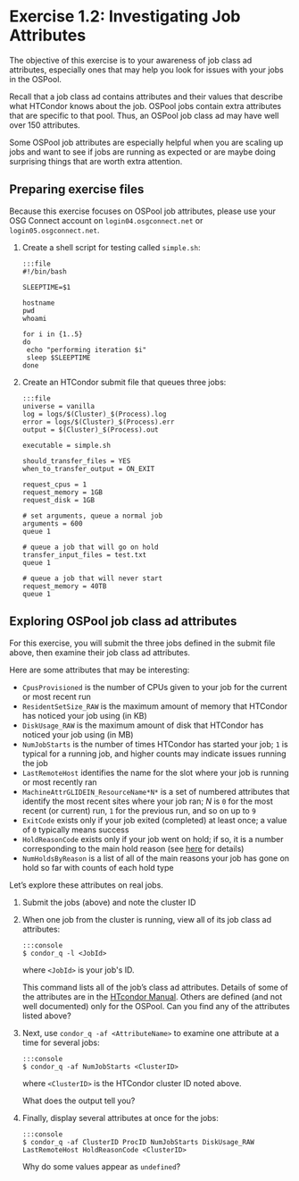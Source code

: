 # Exercise 1.2: Investigating Job Attributes

The objective of this exercise is to your awareness of job class ad attributes,
especially ones that may help you look for issues with your jobs in the OSPool.

Recall that a job class ad contains attributes and their values that describe what HTCondor knows about the job.
OSPool jobs contain extra attributes that are specific to that pool.
Thus, an OSPool job class ad may have well over 150 attributes.

Some OSPool job attributes are especially helpful when you are scaling up jobs
and want to see if jobs are running as expected or are maybe doing surprising things that are worth extra attention.

## Preparing exercise files

Because this exercise focuses on OSPool job attributes, please use your OSG Connect account
on `login04.osgconnect.net` or `login05.osgconnect.net`.

1.  Create a shell script for testing called `simple.sh`:

        :::file
        #!/bin/bash

        SLEEPTIME=$1

        hostname
        pwd
        whoami

        for i in {1..5}
        do 
         echo "performing iteration $i"
         sleep $SLEEPTIME
        done

1.  Create an HTCondor submit file that queues three jobs:

        :::file 
        universe = vanilla
        log = logs/$(Cluster)_$(Process).log
        error = logs/$(Cluster)_$(Process).err
        output = $(Cluster)_$(Process).out

        executable = simple.sh

        should_transfer_files = YES
        when_to_transfer_output = ON_EXIT

        request_cpus = 1
        request_memory = 1GB
        request_disk = 1GB

        # set arguments, queue a normal job
        arguments = 600
        queue 1

        # queue a job that will go on hold
        transfer_input_files = test.txt
        queue 1

        # queue a job that will never start
        request_memory = 40TB
        queue 1

## Exploring OSPool job class ad attributes

For this exercise, you will submit the three jobs defined in the submit file above,
then examine their job class ad attributes.

Here are some attributes that may be interesting:

*   `CpusProvisioned` is the number of CPUs given to your job for the current or most recent run
*   `ResidentSetSize_RAW` is the maximum amount of memory that HTCondor has noticed your job using (in KB)
*   `DiskUsage_RAW` is the maximum amount of disk that HTCondor has noticed your job using (in MB)
*   `NumJobStarts` is the number of times HTCondor has started your job; `1` is typical for a running job, and higher counts may indicate issues running the job
*   `LastRemoteHost` identifies the name for the slot where your job is running or most recently ran
*   `MachineAttrGLIDEIN_ResourceName*N*` is a set of numbered attributes that identify the most recent sites where your job ran; *N* is `0` for the most recent (or current) run, `1` for the previous run, and so on up to `9`
*   `ExitCode` exists only if your job exited (completed) at least once; a value of `0` typically means success
*   `HoldReasonCode` exists only if your job went on hold; if so, it is a number corresponding to the main hold reason
    (see [here](https://htcondor.readthedocs.io/en/latest/classad-attributes/job-classad-attributes.html?highlight=HoldReasonCode#job-classad-attributes) for details)
*   `NumHoldsByReason` is a list of all of the main reasons your job has gone on hold so far with counts of each hold type

Let&rsquo;s explore these attributes on real jobs.

1.  Submit the jobs (above) and note the cluster ID

1.  When one job from the cluster is running, view all of its job class ad attributes:

        :::console
        $ condor_q -l <JobId>

    where `<JobId>` is your job's ID.

    This command lists all of the job&rsquo;s class ad attributes.
    Details of some of the attributes are in the
    [HTcondor Manual](https://htcondor.readthedocs.io/en/latest/classad-attributes/job-classad-attributes.html).
    Others are defined (and not well documented) only for the OSPool.
    Can you find any of the attributes listed above?

1.  Next, use `condor_q -af <AttributeName>` to examine one attribute at a time for several jobs:

        :::console
        $ condor_q -af NumJobStarts <ClusterID>

    where `<ClusterID>` is the HTCondor cluster ID noted above.

    What does the output tell you?

1.  Finally, display several attributes at once for the jobs:

        :::console
        $ condor_q -af ClusterID ProcID NumJobStarts DiskUsage_RAW LastRemoteHost HoldReasonCode <ClusterID>

    Why do some values appear as `undefined`?
